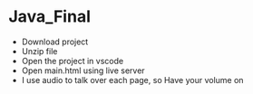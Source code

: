 # Java_Final

- Download project
- Unzip file
- Open the project in vscode
- Open main.html using live server
- I use audio to talk over each page, so Have your volume on
